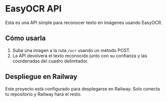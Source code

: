 # EasyOCR API

Esta es una API simple para reconocer texto en imágenes usando EasyOCR.

## Cómo usarla
1. Sube una imagen a la ruta `/ocr` usando un método POST.
2. La API devolverá el texto reconocido junto con su confianza y las coordenadas del cuadro delimitador.

## Despliegue en Railway
Este proyecto está configurado para desplegarse en Railway. Solo conecta tu repositorio y Railway hará el resto.